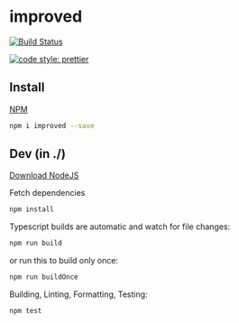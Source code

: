 # improved

[![Build Status](https://travis-ci.com/LSBOSS/improved.svg?branch=master)](https://travis-ci.com/LSBOSS/improved)

[![code style: prettier](https://img.shields.io/badge/code_style-prettier-ff69b4.svg?style=flat-square)](https://github.com/prettier/prettier)

## Install

[NPM](https://www.npmjs.com/package/improved)


```bash
npm i improved --save
```

## Dev (in ./)

[Download NodeJS](https://nodejs.org/en/download/current/)

Fetch dependencies
```bash
npm install
```

Typescript builds are automatic and watch for file changes:
```bash
npm run build
```

or run this to build only once:
```bash
npm run buildOnce
```

Building, Linting, Formatting, Testing:
```bash
npm test
```

